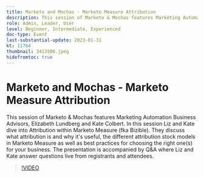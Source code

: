 ```yaml
---
title: Marketo and Mochas - Marketo Measure Attribution
description: This session of Marketo & Mochas features Marketing Automation Business Advisors, Elizabeth Lundberg and Kate Colbert. In this session Liz and Kate dive into Attribution within Marketo Measure (fka Bizible). They discuss what attribution is and why it's useful, the different attribution stock models in Marketo Measure as well as best practices for choosing the right one(s) for your business. The presentation is accompanied by Q&A where Liz and Kate answer questions live from registrants and attendees.
role: Admin, Leader, User
level: Beginner, Intermediate, Experienced
doc-type: Event
last-substantial-update: 2023-01-31
kt: 11764
thumbnail: 3413506.jpeg
hidefromtoc: true
---
```


# Marketo and Mochas - Marketo Measure Attribution

This session of Marketo & Mochas features Marketing Automation Business Advisors, Elizabeth Lundberg and Kate Colbert. In this session Liz and Kate dive into Attribution within Marketo Measure (fka Bizible). They discuss what attribution is and why it's useful, the different attribution stock models in Marketo Measure as well as best practices for choosing the right one(s) for your business. The presentation is accompanied by Q&A where Liz and Kate answer questions live from registrants and attendees.

>[!VIDEO](https://video.tv.adobe.com/v/3413506/?quality=12&learn=on)